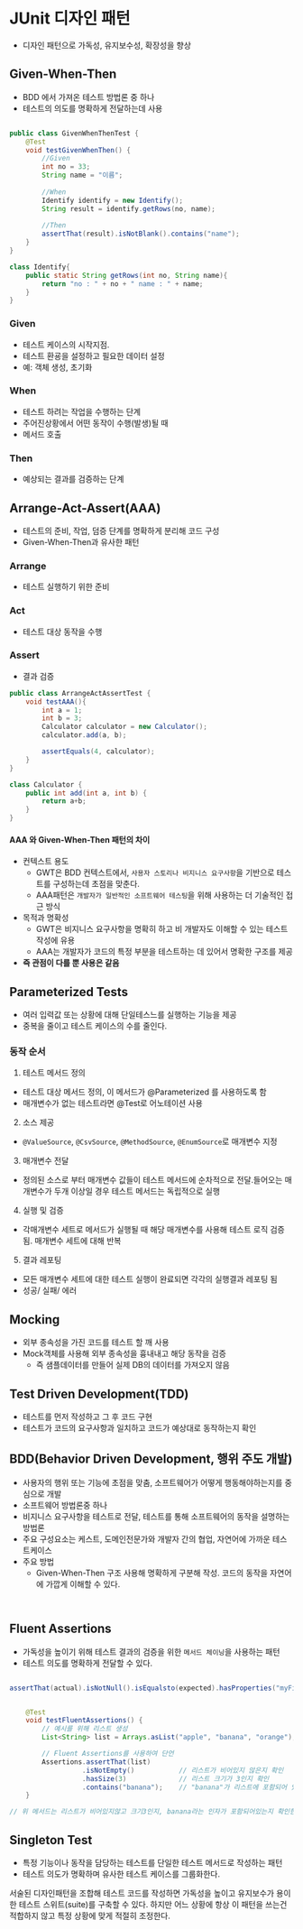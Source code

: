 # JUnit 디자인 패턴
- 디자인 패턴으로 가독성, 유지보수성, 확장성을 향상

## Given-When-Then
- BDD 에서 가져온 테스트 방법론 중 하나
- 테스트의 의도를 명확하게 전달하는데 사용

```java

public class GivenWhenThenTest {
    @Test
    void testGivenWhenThen() {
        //Given
        int no = 33;
        String name = "이름";
        
        //When
        Identify identify = new Identify();
        String result = identify.getRows(no, name);
        
        //Then
        assertThat(result).isNotBlank().contains("name");
    }
}

class Identify{
    public static String getRows(int no, String name){
        return "no : " + no + " name : " + name;
    }
}

```
### Given
- 테스트 케이스의 시작지점. 
- 테스트 환굥을 설정하고 필요한 데이터 설정 
- 예: 객체 생성, 초기화
### When
- 테스트 하려는 작업을 수행하는 단계
- 주어진상황에서 어떤 동작이 수행(발생)될 때 
- 메서드 호출
### Then
- 예상되는 결과를 검증하는 단계

## Arrange-Act-Assert(AAA)
- 테스트의 준비, 작업, 덤증 단계를 명확하게 분리해 코드 구성
- Given-When-Then과 유사한 패턴
### Arrange 
- 테스트 실행하기 위한 준비
### Act
- 테스트 대상 동작을 수행
### Assert
- 결과 검증

```java
public class ArrangeActAssertTest {
    void testAAA(){
        int a = 1;
        int b = 3;
        Calculator calculator = new Calculator();
        calculator.add(a, b);

        assertEquals(4, calculator);
    }
}

class Calculator {
    public int add(int a, int b) {
        return a+b;
    }
}
```

#### AAA 와 Given-When-Then 패턴의 차이
- 컨텍스트 용도 
  - GWT은 BDD 컨텍스트에서, `사용자 스토리나 비지니스 요구사항`을 기반으로 테스트를 구성하는데 초점을 맞춘다.
  - AAA패턴은 `개발자가 일반적인 소프트웨어 테스팅`을 위해 사용하는 더 기술적인 접근 방식
- 목적과 명확성
  - GWT은 비지니스 요구사항을 명확히 하고 비 개발자도 이해할 수 있는 테스트 작성에 유용 
  - AAA는 개발자가 코드의 특정 부분을 테스트하는 데 있어서 명확한 구조를 제공
- **즉 관점이 다를 뿐 사용은 같음**

## Parameterized Tests
- 여러 입력값 또는 상황에 대해 단일테스느를 실행하는 기능을 제공
- 중복을 줄이고 테스트 케이스의 수를 줄인다.
### 동작 순서
  1. 테스트 메서드 정의
   - 테스트 대상 메서드 정의, 이 메서드가  @Parameterized 를 사용하도록 함
   - 매개변수가 없는 테스트라면 @Test로 어노테이션 사용
  2. 소스 제공
   - `@ValueSource`, `@CsvSource`, `@MethodSource`, `@EnumSource`로 매개변수 지정
  3. 매개변수 전달
   - 정의된 소스로 부터 매개변수 값들이 테스트 메서드에 순차적으로 전달.들어오는 매개변수가 두개 이상일 경우 테스트 메서드는 독립적으로 실행
  4. 실행 및 검증
   - 각매개변수 세트로 메서드가 실행될 때 해당 매개변수를 사용해 테스트 로직 검증됨. 매개변수 세트에 대해 반복
  5. 결과 레포팅
   - 모든 매개변수 세트에 대한 테스트 실행이 완료되면 각각의 실행결과 레포팅 됨 
   - 성공/ 실패/ 에러

## Mocking
- 외부 종속성을 가진 코드를 테스트 할 깨 사용
- Mock객체를 사용해 외부 종속성을 흉내내고 해당 동작을 검증
  - 즉 샘플데이터를 만들어 실제 DB의 데이터를 가져오지 않음

## Test Driven Development(TDD)
- 테스트를 먼저 작성하고 그 후 코드 구현
- 테스트가 코드의 요구사항과 일치하고 코드가 예상대로 동작하는지 확인

## BDD(Behavior Driven Development, 행위 주도 개발)
- 사용자의 행위 또는 기능에 초점을 맞춤, 소프트웨어가 어떻게 행동해야하는지를 중심으로 개발
- 소프트웨어 방법론중 하나
- 비지니스 요구사항을 테스트로 전달, 테스트를 통해 소프트웨어의 동작을 설명하는 방법론
- 주요 구성요소는 케스트, 도메인전문가와 개발자 간의 협업, 자연어에 가까운 테스트케이스
- 주요 방법
  - Given-When-Then 구조 사용해 명확하게 구분해 작성. 코드의 동작을 자연어에 가깝게 이해할 수 있다.
  
```java



```
## Fluent Assertions
- 가독성을 높이기 위해 테스트 결과의 검증을 위한 `메서드 체이닝`을 사용하는 패턴
- 테스트 의도를 명확하게 전달할 수 있다.

```java

assertThat(actual).isNotNull().isEqualsto(expected).hasProperties("myFieldName");

```

```java

    @Test
    void testFluentAssertions() {
        // 예시를 위해 리스트 생성
        List<String> list = Arrays.asList("apple", "banana", "orange");

        // Fluent Assertions를 사용하여 단언
        Assertions.assertThat(list)
                  .isNotEmpty()           // 리스트가 비어있지 않은지 확인
                  .hasSize(3)             // 리스트 크기가 3인지 확인
                  .contains("banana");    // "banana"가 리스트에 포함되어 있는지 확인
    }

// 위 메서드는 리스트가 비어있지않고 크기3인지, banana라는 인자가 포함되어있는지 확인한다
```


## Singleton Test
- 특정 기능이나 동작을 담당하는 테스트를 단일한 테스트 메서드로 작성하는 패턴
- 테스트 의도가 명확하며 유사한 테스트 케이스를 그룹화한다.

서술된 디자인패턴을 조합해 테스트 코드를 작성하면 가독성을 높이고 유지보수가 용이한 테스트 스위트(suite)를 구축할 수 있다.
하지만 어느 상황에 항상 이 패턴을 쓰는건 적합하지 않고 특정 상황에 맞게 적절히 조정한다.
